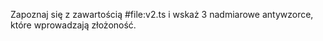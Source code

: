 Zapoznaj się z zawartością #file:v2.ts i wskaż 3 nadmiarowe antywzorce, które wprowadzają złożoność.